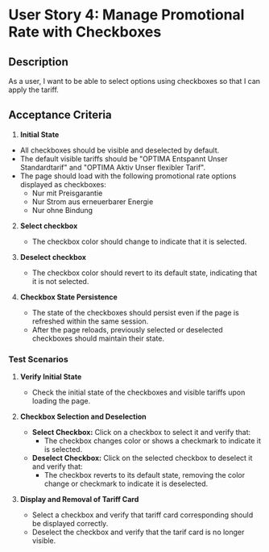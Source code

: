 # User Story 4: Manage Promotional Rate with Checkboxes

## Description
As a user, I want to be able to select options using checkboxes so that I can apply the tariff.

## Acceptance Criteria

1. **Initial State**
-  All checkboxes should be visible and deselected by default.
-  The default visible tariffs should be "OPTIMA Entspannt Unser Standardtarif" and "OPTIMA Aktiv 
Unser flexibler Tarif".
-  The page should load with the following promotional rate options displayed as checkboxes:
   - Nur mit Preisgarantie
   - Nur Strom aus erneuerbarer Energie
   - Nur ohne Bindung

2. **Select checkbox**
   - The checkbox color should change to indicate that it is selected.

3. **Deselect checkbox**
   - The checkbox color should revert to its default state, indicating that it is not selected.

4. **Checkbox State Persistence**
   - The state of the checkboxes should persist even if the page is refreshed within the same session.
   - After the page reloads, previously selected or deselected checkboxes should maintain their state.

### Test Scenarios

1. **Verify Initial State**
   - Check the initial state of the checkboxes and visible tariffs upon loading the page.

2. **Checkbox Selection and Deselection**
   - **Select Checkbox:** Click on a checkbox to select it and verify that:
     - The checkbox changes color or shows a checkmark to indicate it is selected.
   - **Deselect Checkbox:** Click on the selected checkbox to deselect it and verify that:
     - The checkbox reverts to its default state, removing the color change or checkmark to indicate it is deselected.

2. **Display and Removal of Tariff Card**
   - Select a checkbox and verify that tariff card corresponding should be displayed correctly.
   - Deselect the checkbox and verify that the tarif card is no longer visible.